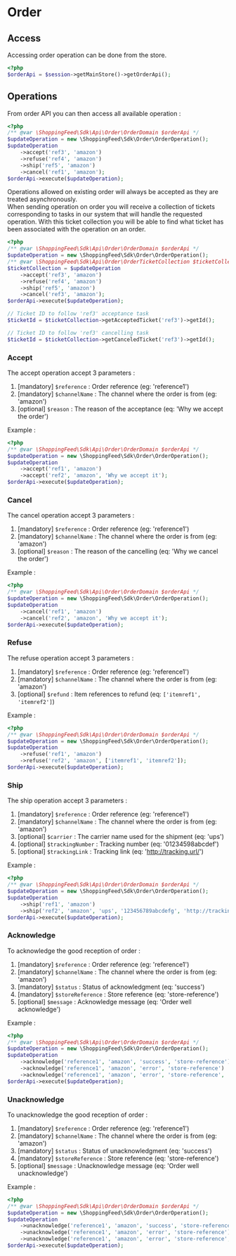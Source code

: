 # Order

## Access

Accessing order operation can be done from the store.

```php
<?php
$orderApi = $session->getMainStore()->getOrderApi();
```

## Operations

From order API you can then access all available operation :
```php
<?php
/** @var \ShoppingFeed\Sdk\Api\Order\OrderDomain $orderApi */
$updateOperation = new \ShoppingFeed\Sdk\Order\OrderOperation();
$updateOperation
    ->accept('ref3', 'amazon')
    ->refuse('ref4', 'amazon')
    ->ship('ref5', 'amazon')
    ->cancel('ref1', 'amazon');
$orderApi->execute($updateOperation);
```

Operations allowed on existing order will always be accepted as they are treated asynchronously.  
When sending operation on order you will receive a collection of tickets corresponding to tasks in our system 
that will handle the requested operation.
With this ticket collection you will be able to find what ticket has been associated with the operation on an order.

```php
<?php
/** @var \ShoppingFeed\Sdk\Api\Order\OrderDomain $orderApi */
$updateOperation = new \ShoppingFeed\Sdk\Order\OrderOperation();
/** @var \ShoppingFeed\Sdk\Api\Order\OrderTicketCollection $ticketCollection */
$ticketCollection = $updateOperation
    ->accept('ref3', 'amazon')
    ->refuse('ref4', 'amazon')
    ->ship('ref5', 'amazon')
    ->cancel('ref3', 'amazon');
$orderApi->execute($updateOperation);

// Ticket ID to follow 'ref3' acceptance task
$ticketId = $ticketCollection->getAcceptedTicket('ref3')->getId();

// Ticket ID to follow 'ref3' cancelling task
$ticketId = $ticketCollection->getCanceledTicket('ref3')->getId();
```

### Accept

The accept operation accept 3 parameters :
1. [mandatory] `$reference` : Order reference (eg: 'reference1') 
2. [mandatory] `$channelName` : The channel where the order is from (eg: 'amazon') 
3. [optional] `$reason` : The reason of the acceptance (eq: 'Why we accept the order') 

Example :
```php
<?php
/** @var \ShoppingFeed\Sdk\Api\Order\OrderDomain $orderApi */
$updateOperation = new \ShoppingFeed\Sdk\Order\OrderOperation();
$updateOperation
    ->accept('ref1', 'amazon')
    ->accept('ref2', 'amazon', 'Why we accept it');
$orderApi->execute($updateOperation);
```

### Cancel

The cancel operation accept 3 parameters :
1. [mandatory] `$reference` : Order reference (eg: 'reference1') 
2. [mandatory] `$channelName` : The channel where the order is from (eg: 'amazon') 
3. [optional] `$reason` : The reason of the cancelling (eq: 'Why we cancel the order') 

Example :
```php
<?php
/** @var \ShoppingFeed\Sdk\Api\Order\OrderDomain $orderApi */
$updateOperation = new \ShoppingFeed\Sdk\Order\OrderOperation();
$updateOperation
    ->cancel('ref1', 'amazon')
    ->cancel('ref2', 'amazon', 'Why we accept it');
$orderApi->execute($updateOperation);
```

### Refuse

The refuse operation accept 3 parameters :
1. [mandatory] `$reference` : Order reference (eg: 'reference1') 
2. [mandatory] `$channelName` : The channel where the order is from (eg: 'amazon') 
3. [optional] `$refund` : Item references to refund (eq: `['itemref1', 'itemref2']`) 

Example :
```php
<?php
/** @var \ShoppingFeed\Sdk\Api\Order\OrderDomain $orderApi */
$updateOperation = new \ShoppingFeed\Sdk\Order\OrderOperation();
$updateOperation
    ->refuse('ref1', 'amazon')
    ->refuse('ref2', 'amazon', ['itemref1', 'itemref2']);
$orderApi->execute($updateOperation);
```

### Ship

The ship operation accept 3 parameters :
1. [mandatory] `$reference` : Order reference (eg: 'reference1') 
2. [mandatory] `$channelName` : The channel where the order is from (eg: 'amazon') 
3. [optional] `$carrier` : The carrier name used for the shipment (eq: 'ups') 
3. [optional] `$trackingNumber` : Tracking number (eq: '01234598abcdef') 
3. [optional] `$trackingLink` : Tracking link (eq: 'http://tracking.url/') 

Example :
```php
<?php
/** @var \ShoppingFeed\Sdk\Api\Order\OrderDomain $orderApi */
$updateOperation = new \ShoppingFeed\Sdk\Order\OrderOperation();
$updateOperation
    ->ship('ref1', 'amazon')
    ->ship('ref2', 'amazon', 'ups', '123456789abcdefg', 'http://tracking.url/');
$orderApi->execute($updateOperation);
```
### Acknowledge

To acknowledge the good reception of order :
1. [mandatory] `$reference` : Order reference (eg: 'reference1') 
2. [mandatory] `$channelName` : The channel where the order is from (eg: 'amazon') 
3. [mandatory] `$status` : Status of acknowledgment (eq: 'success') 
4. [mandatory] `$storeReference` : Store reference (eq: 'store-reference') 
5. [optional] `$message` : Acknowledge message  (eq: 'Order well acknowledge') 

Example :
```php
<?php
/** @var \ShoppingFeed\Sdk\Api\Order\OrderDomain $orderApi */
$updateOperation = new \ShoppingFeed\Sdk\Order\OrderOperation();
$updateOperation
    ->acknowledge('reference1', 'amazon', 'success', 'store-reference')
    ->acknowledge('reference1', 'amazon', 'error', 'store-reference')
    ->acknowledge('reference1', 'amazon', 'error', 'store-reference', 'Order well acknowledged');
$orderApi->execute($updateOperation);
```

### Unacknowledge

To unacknowledge the good reception of order :
1. [mandatory] `$reference` : Order reference (eg: 'reference1') 
2. [mandatory] `$channelName` : The channel where the order is from (eg: 'amazon') 
3. [mandatory] `$status` : Status of unacknowledgment (eq: 'success') 
4. [mandatory] `$storeReference` : Store reference (eq: 'store-reference') 
5. [optional] `$message` : Unacknowledge message  (eq: 'Order well unacknowledge') 

Example :
```php
<?php
/** @var \ShoppingFeed\Sdk\Api\Order\OrderDomain $orderApi */
$updateOperation = new \ShoppingFeed\Sdk\Order\OrderOperation();
$updateOperation
    ->unacknowledge('reference1', 'amazon', 'success', 'store-reference')
    ->unacknowledge('reference1', 'amazon', 'error', 'store-reference')
    ->unacknowledge('reference1', 'amazon', 'error', 'store-reference', 'Order well unacknowledged');
$orderApi->execute($updateOperation);
```
